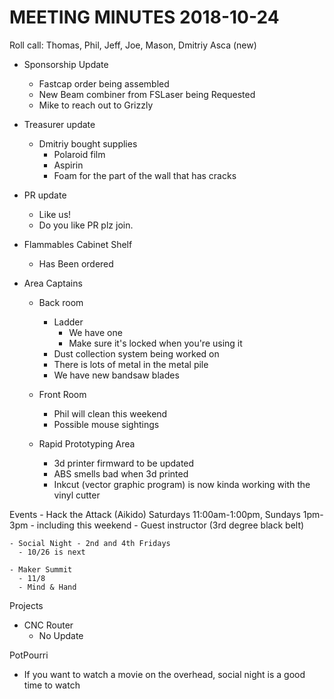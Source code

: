 MEETING MINUTES 2018-10-24
==========================
Roll call: Thomas, Phil, Jeff, Joe, Mason, Dmitriy Asca (new)

- Sponsorship Update
  - Fastcap order being assembled
  - New Beam combiner from FSLaser being Requested
  - Mike to reach out to Grizzly

- Treasurer update  
  - Dmitriy bought supplies
    - Polaroid film
    - Aspirin
    - Foam for the part of the wall that has cracks
    

- PR update
  - Like us!
  - Do you like PR plz join.

- Flammables Cabinet Shelf
  - Has Been ordered

- Area Captains
  - Back room
    - Ladder
      - We have one
      - Make sure it's locked when you're using it
    - Dust collection system being worked on
    - There is lots of metal in the metal pile
    - We have new bandsaw blades
    
  - Front Room
    - Phil will clean this weekend
    - Possible mouse sightings 

  - Rapid Prototyping Area
    - 3d printer firmward to be updated
    - ABS smells bad when 3d printed
    - Inkcut (vector graphic program) is now kinda working with the vinyl cutter


Events
    - Hack the Attack (Aikido)  Saturdays 11:00am-1:00pm, Sundays 1pm-3pm
      - including this weekend
      - Guest instructor (3rd degree black belt)

    - Social Night - 2nd and 4th Fridays
      - 10/26 is next

    - Maker Summit 
      - 11/8
      - Mind & Hand
 
  
Projects
 
  - CNC Router
    - No Update

PotPourri

- If you want to watch a movie on the overhead, social night is a good time to watch


